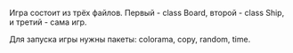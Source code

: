 Игра состоит из трёх файлов. Первый - class Board, второй - class Ship, и третий - сама игр. 

Для запуска игры нужны пакеты: colorama, copy, random, time.
